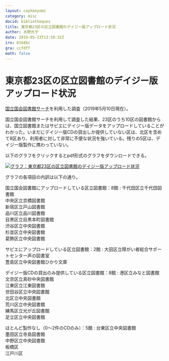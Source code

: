 ```yaml
---
layout: caymanyomi
category: misc
docid: bibliotheques
title: 東京都23区の区立図書館のデイジー版アップロード状況
author: 水野光子
date: 2019-05-23T13:59:32Z
iro: 0164bc
gra: ccfdff
math: false
---
```


# 東京都23区の区立図書館のデイジー版アップロード状況

[国立国会図書館サーチ](https://iss.ndl.go.jp/)を利用した調査（2019年5月10日現在）。

国立国会図書館サーチを利用して調査した結果、23区のうち10区の図書館からは、国立図書館またはサピエにデイジー版データをアップロードしていることがわかった。いまだにデイジー版CDの貸出しか提供していない区は、北区を含めて8区あり、利用者に対して非常に不便な状況を強いている。残りの5区は、デイジー版製作に携わっていない。

以下のグラフをクリックするとpdf形式のグラフをダウンロードできる。

<a href="media/bibliotheques/bibliotheques.pdf"><img src="media/bibliotheques/bibliotheques.png" alt="グラフ：東京都23区の区立図書館のデイジー版アップロード状況" srcset="media/bibliotheques/bibliotheques.svg" class="fullw" /></a>

グラフの各項目の内訳は以下の通り。

国立国会図書館にアップロードしている区立図書館：8館
: 千代田区立千代田図書館  
 中央区立京橋図書館  
 新宿区立戸山図書館  
 品川区立品川図書館  
 目黒区立目黒本町図書館  
 渋谷区立中央図書館  
 杉並区立中央図書館  
 葛飾区立中央図書館

サピエにアップロードしている区立図書館：2館
: 大田区立障がい者総合サポートセンター声の図書室  
 豊島区立中央図書館ひかり文庫

デイジー版CDの貸出のみ提供している区立図書館：8館
: 港区立みなと図書館  
 文京区立真砂中央図書館  
 江東区立江東図書館  
 世田谷区立中央図書館  
 北区立中央図書館  
 荒川区立中央図書館  
 練馬区立光が丘図書館  
 足立区立中央図書館

ほとんど製作なし（0〜2件のCDのみ）：5館
: 台東区立中央図書館  
 墨田区立寺島図書館  
 中野区立中央図書館  
 板橋区  
 江戸川区


